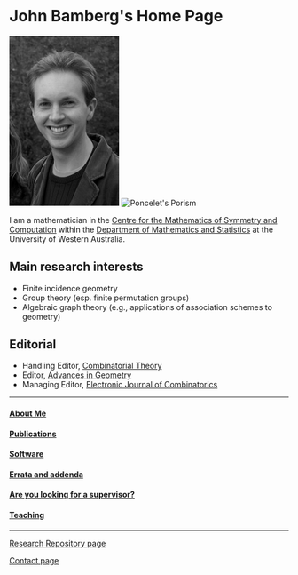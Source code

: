 <header>
<title>John Bamberg's Home Page</title>
</header>

# John Bamberg's Home Page

![Me](john31.png)
![Poncelet's Porism](ponceletporism.gif)

I am a mathematician in the [Centre for the Mathematics of Symmetry and Computation](http://cmsc.io) within the [Department of Mathematics and Statistics](https://www.uwa.edu.au/ems/schools/physics-mathematics-and-computing/mathematics-and-stats) at the University of Western Australia.

## Main research interests

- Finite incidence geometry
- Group theory (esp. finite permutation groups)
- Algebraic graph theory (e.g., applications of association schemes to geometry)

## Editorial

- Handling Editor, [Combinatorial Theory](https://escholarship.org/uc/combinatorial_theory)
- Editor, [Advances in Geometry](https://www.degruyter.com/journal/key/ADVG/html)
- Managing Editor, [Electronic Journal of Combinatorics](https://www.combinatorics.org)

---

#### [About Me](about.html)
#### [Publications](publications.html)
#### [Software](software.html)
#### [Errata and addenda](errata.html)
#### [Are you looking for a supervisor?](supervision.html)
#### [Teaching](teaching.html)  
         
---

[Research Repository page](https://research-repository.uwa.edu.au/en/persons/john-bamberg)  

[Contact page](http://www.uwa.edu.au/people/john.bamberg)

